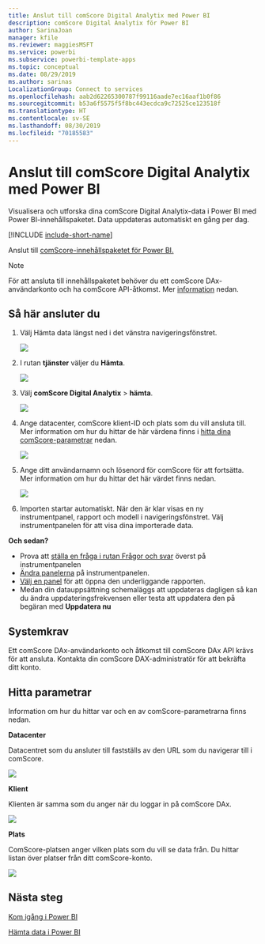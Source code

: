 ```yaml
---
title: Anslut till comScore Digital Analytix med Power BI
description: comScore Digital Analytix för Power BI
author: SarinaJoan
manager: kfile
ms.reviewer: maggiesMSFT
ms.service: powerbi
ms.subservice: powerbi-template-apps
ms.topic: conceptual
ms.date: 08/29/2019
ms.author: sarinas
LocalizationGroup: Connect to services
ms.openlocfilehash: aab2d62265300787f99116aade7ec16aaf1b0f86
ms.sourcegitcommit: b53a6f5575f5f8bc443ecdca9c72525ce123518f
ms.translationtype: HT
ms.contentlocale: sv-SE
ms.lasthandoff: 08/30/2019
ms.locfileid: "70185583"
---
```

# <a name="connect-to-comscore-digital-analytix-with-power-bi"></a>Anslut till comScore Digital Analytix med Power BI
Visualisera och utforska dina comScore Digital Analytix-data i Power BI med Power BI-innehållspaketet. Data uppdateras automatiskt en gång per dag.

[!INCLUDE [include-short-name](./includes/service-deprecate-content-packs.md)]

Anslut till [comScore-innehållspaketet för Power BI.](https://app.powerbi.com/getdata/services/comscore)

>[!NOTE]
>För att ansluta till innehållspaketet behöver du ett comScore DAx-användarkonto och ha comScore API-åtkomst. Mer [information](#Requirements) nedan.

## <a name="how-to-connect"></a>Så här ansluter du
1. Välj Hämta data längst ned i det vänstra navigeringsfönstret.
   
   ![](media/service-connect-to-connect-to/getdata.png)
2. I rutan **tjänster** väljer du **Hämta**.
   
   ![](media/service-connect-to-connect-to/services.png)
3. Välj **comScore Digital Analytix** \> **hämta**.
   
   ![](media/service-connect-to-connect-to/comscore.png)
4. Ange datacenter, comScore klient-ID och plats som du vill ansluta till. Mer information om hur du hittar de här värdena finns i [hitta dina comScore-parametrar](#FindingParams) nedan.
   
   ![](media/service-connect-to-connect-to/parameters.png)
5. Ange ditt användarnamn och lösenord för comScore för att fortsätta. Mer information om hur du hittar det här värdet finns nedan.
   
   ![](media/service-connect-to-connect-to/creds.png)
6. Importen startar automatiskt. När den är klar visas en ny instrumentpanel, rapport och modell i navigeringsfönstret. Välj instrumentpanelen för att visa dina importerade data.

**Och sedan?**

* Prova att [ställa en fråga i rutan Frågor och svar](consumer/end-user-q-and-a.md) överst på instrumentpanelen
* [Ändra panelerna](service-dashboard-edit-tile.md) på instrumentpanelen.
* [Välj en panel](consumer/end-user-tiles.md) för att öppna den underliggande rapporten.
* Medan din datauppsättning schemaläggs att uppdateras dagligen så kan du ändra uppdateringsfrekvensen eller testa att uppdatera den på begäran med **Uppdatera nu**

<a name="Requirements"></a>

## <a name="system-requirements"></a>Systemkrav
Ett comScore DAx-användarkonto och åtkomst till comScore DAx API krävs för att ansluta. Kontakta din comScore DAX-administratör för att bekräfta ditt konto.

<a name="FindingParams"></a>

## <a name="finding-parameters"></a>Hitta parametrar
Information om hur du hittar var och en av comScore-parametrarna finns nedan.

**Datacenter**

Datacentret som du ansluter till fastställs av den URL som du navigerar till i comScore.

![](media/service-connect-to-connect-to/comscore_url.png) 

**Klient**

Klienten är samma som du anger när du loggar in på comScore DAx.

![](media/service-connect-to-connect-to/comscore_signin.png) 

**Plats**

ComScore-platsen anger vilken plats som du vill se data från. Du hittar listan över platser från ditt comScore-konto.

![](media/service-connect-to-connect-to/comscore_sites.png)

## <a name="next-steps"></a>Nästa steg
[Kom igång i Power BI](service-get-started.md)

[Hämta data i Power BI](service-get-data.md)

